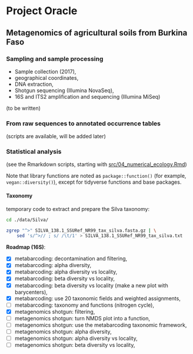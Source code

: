 # Project Oracle

## Metagenomics of agricultural soils from Burkina Faso

### Sampling and sample processing

- Sample collection (2017),
- geographical coordinates,
- DNA extraction,
- Shotgun sequencing (Illumina NovaSeq),
- 16S and ITS2 amplification and sequencing (Illumina MiSeq)

(to be written)

### From raw sequences to annotated occurrence tables

(scripts are available, will be added later)

### Statistical analysis

(see the Rmarkdown scripts, starting with
[src/04\_numerical\_ecology.Rmd](src/04_numerical_ecology.Rmd))

Note that library functions are noted as `package::function()` (for
example, `vegan::diversity()`), except for tidyverse functions and
base packages.

#### Taxonomy

temporary code to extract and prepare the Silva taxonomy:

```sh
cd ./data/Silva/

zgrep "^>" SILVA_138.1_SSURef_NR99_tax_silva.fasta.gz | \
    sed 's/^>// ; s/ /\t/1' > SILVA_138.1_SSURef_NR99_tax_silva.txt
```

**Roadmap (16S)**:

- [x] metabarcoding: decontamination and filtering,
- [x] metabarcoding: alpha diversity,
- [x] metabarcoding: alpha diversity vs locality,
- [x] metabarcoding: beta diversity vs locality,
- [x] metabarcoding: beta diversity vs locality (make a new plot with
      barycenters),
- [x] metabarcoding: use 20 taxonomic fields and weighted assignments,
- [ ] metabarcoding: taxonomy and functions (nitrogen cycle),
- [x] metagenomics shotgun: filtering,
- [ ] metagenomics shotgun: turn NMDS plot into a function,
- [ ] metagenomics shotgun: use the metabarcoding taxonomic framework,
- [ ] metagenomics shotgun: alpha diversity,
- [ ] metagenomics shotgun: alpha diversity vs locality,
- [ ] metagenomics shotgun: beta diversity vs locality,
